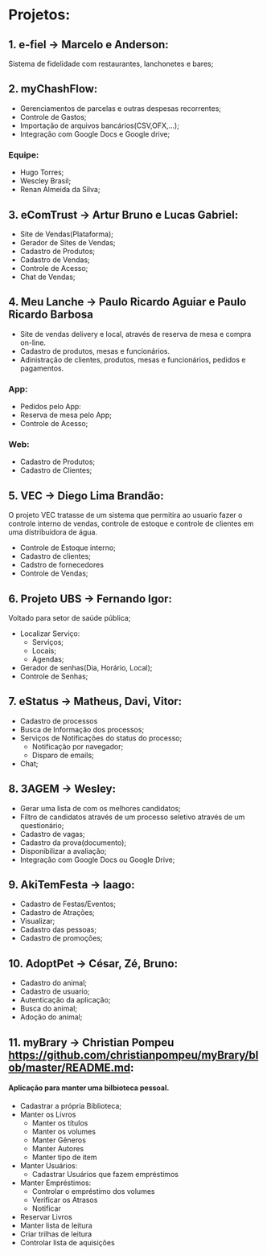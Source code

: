 ﻿# Projetos:
## 1. e-fiel -> Marcelo e Anderson:
Sistema de fidelidade com restaurantes, lanchonetes e bares;

## 2. myChashFlow:
* Gerenciamentos de parcelas e outras despesas recorrentes;
* Controle de Gastos;
* Importação de arquivos bancários(CSV,OFX,...);
* Integração com Google Docs e Google drive;
### Equipe: 
* Hugo Torres;
* Wescley Brasil;
* Renan Almeida da Silva;
## 3. eComTrust -> Artur Bruno e Lucas Gabriel:
* Site de Vendas(Plataforma);
* Gerador de Sites de Vendas;
* Cadastro de Produtos;
* Cadastro de Vendas;
* Controle de Acesso;
* Chat de Vendas;

## 4. Meu Lanche -> Paulo Ricardo Aguiar e Paulo Ricardo Barbosa
* Site de vendas delivery e local, através de reserva de mesa e compra on-line.
* Cadastro de produtos, mesas e funcionários.
* Adinistração de clientes, produtos, mesas e funcionários, pedidos e pagamentos.

### App:
* Pedidos pelo App:
* Reserva de mesa pelo App;
* Controle de Acesso;

### Web:
* Cadastro de Produtos;
* Cadastro de Clientes;

## 5.  VEC -> Diego Lima Brandão:
O projeto VEC tratasse de um sistema que permitira ao
usuario fazer o controle interno de vendas, controle de estoque
e controle de clientes em uma distribuidora de água.

* Controle de Estoque interno;
* Cadastro de clientes;
* Cadstro de fornecedores
* Controle de Vendas;

## 6. Projeto UBS -> Fernando Igor:
Voltado para setor de saúde pública;
* Localizar Serviço:
	* Serviços;
	* Locais;
	* Agendas;
* Gerador de senhas(Dia, Horário, Local);
* Controle de Senhas;

## 7. eStatus -> Matheus, Davi, Vitor:

* Cadastro de processos
* Busca de Informação dos processos;
* Serviços de Notificações do status do processo;
	* Notificação por navegador;
	* Disparo de emails;
* Chat;

## 8. 3AGEM -> Wesley:
* Gerar uma lista de com os melhores candidatos;
* Filtro de candidatos através de um processo seletivo através de um questionário;
* Cadastro de vagas;
* Cadastro da prova(documento);
* Disponibilizar a avaliação;
* Integração com Google Docs ou Google Drive;

## 9. AkiTemFesta -> Iaago:
* Cadastro de Festas/Eventos;
* Cadastro de Atrações;
* Visualizar;
* Cadastro das pessoas;
* Cadastro de promoções;

## 10. AdoptPet -> César, Zé, Bruno:
* Cadastro do animal;
* Cadastro de usuario;
* Autenticação da aplicação;
* Busca do animal;
* Adoção do animal;

## 11. myBrary -> Christian Pompeu <https://github.com/christianpompeu/myBrary/blob/master/README.md>:
#### Aplicação para manter uma bilbioteca pessoal.
* Cadastrar a própria Biblioteca;
* Manter os Livros
	* Manter os títulos
	* Manter os volumes
	* Manter Gêneros
	* Manter Autores
	* Manter tipo de item
* Manter Usuários:
	* Cadastrar Usuários que fazem empréstimos
* Manter Empréstimos:
	* Controlar o empréstimo dos volumes
	* Verificar os Atrasos
	* Notificar
* Reservar Livros
* Manter lista de leitura
* Criar trilhas de leitura
* Controlar lista de aquisições
